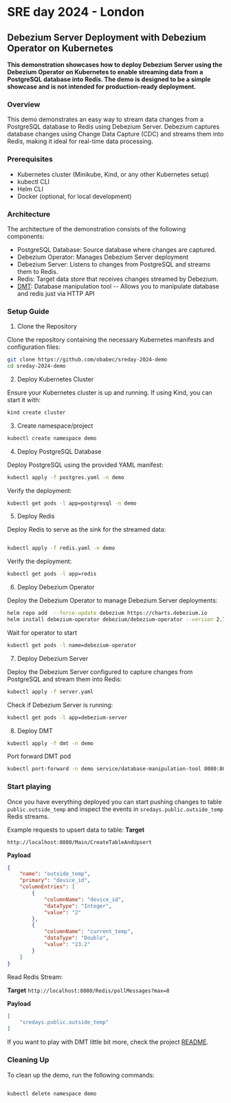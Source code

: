 # SRE day 2024 - London

## Debezium Server Deployment with Debezium Operator on Kubernetes

**This demonstration showcases how to deploy Debezium Server using the Debezium Operator on Kubernetes to enable streaming data from a PostgreSQL database into Redis. The demo is designed to be a simple showcase and is not intended for production-ready deployment.**

### Overview

This demo demonstrates an easy way to stream data changes from a PostgreSQL database to Redis using Debezium Server. Debezium captures database changes using Change Data Capture (CDC) and streams them into Redis, making it ideal for real-time data processing.

### Prerequisites

- Kubernetes cluster (Minikube, Kind, or any other Kubernetes setup)
- kubectl CLI
- Helm CLI
- Docker (optional, for local development)

### Architecture

The architecture of the demonstration consists of the following components:

- PostgreSQL Database: Source database where changes are captured.
- Debezium Operator: Manages Debezium Server deployment
- Debezium Server: Listens to changes from PostgreSQL and streams them to Redis.
- Redis: Target data store that receives changes streamed by Debezium.
- [DMT](https://github.com/skodjob/database-performance-hub): Database manipulation tool -- Allows you to manipulate database and redis just via HTTP API

### Setup Guide
1. Clone the Repository

Clone the repository containing the necessary Kubernetes manifests and configuration files:


```bash
git clone https://github.com/obabec/sreday-2024-demo
cd sreday-2024-demo
```
2. Deploy Kubernetes Cluster

Ensure your Kubernetes cluster is up and running. If using Kind, you can start it with:

```bash
kind create cluster
```
3. Create namespace/project
```bash
kubectl create namespace demo
```

4. Deploy PostgreSQL Database

Deploy PostgreSQL using the provided YAML manifest:

```bash
kubectl apply -f postgres.yaml -n demo
```

Verify the deployment:

```bash
kubectl get pods -l app=postgresql -n demo
```

5. Deploy Redis

Deploy Redis to serve as the sink for the streamed data:

```bash

kubectl apply -f redis.yaml -n demo
```
Verify the deployment:

```bash
kubectl get pods -l app=redis
```

6. Deploy Debezium Operator

Deploy the Debezium Operator to manage Debezium Server deployments:

```bash
helm repo add  --force-update debezium https://charts.debezium.io
helm install debezium-operator debezium/debezium-operator --version 2.7.0-beta2 -n demo
```

Wait for operator to start

```bash
kubectl get pods -l name=debezium-operator
```

7. Deploy Debezium Server

Deploy the Debezium Server configured to capture changes from PostgreSQL and stream them into Redis:

```bash
kubectl apply -f server.yaml
```

Check if Debezium Server is running:

```bash
kubectl get pods -l app=debezium-server
```

8. Deploy DMT
```bash
kubectl apply -f dmt -n demo
```
Port forward DMT pod

```bash
kubectl port-forward -n demo service/database-manipulation-tool 8080:80
```
### Start playing
Once you have everything deployed you can start pushing changes to table `public.outside_temp` and inspect the events in `sredays.public.outside_temp` Redis streams.

Example requests to upsert data to table:
**Target**

`http://localhost:8080/Main/CreateTableAndUpsert`


**Payload**
```json
{
    "name": "outside_temp",
    "primary": "device_id",
    "columnEntries": [
        {
            "columnName": "device_id",
            "dataType": "Integer",
            "value": "2"
        },
        {
            "columnName": "current_temp",
            "dataType": "Double",
            "value": "23.2"
        }
    ]
}
```
Read Redis Stream:

**Target**
`http://localhost:8080/Redis/pollMessages?max=8`

**Payload**
```json
[
    "sredays.public.outside_temp"
]
```

If you want to play with DMT little bit more, check the project [README](https://github.com/skodjob/database-performance-hub/tree/main/database-manipulation-tool).

### Cleaning Up

To clean up the demo, run the following commands:

```bash

kubectl delete namespace demo
```